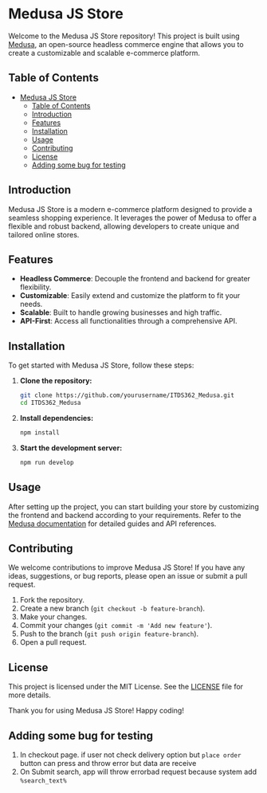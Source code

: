 # Medusa JS Store

Welcome to the Medusa JS Store repository! This project is built using [Medusa](https://medusajs.com/), an open-source headless commerce engine that allows you to create a customizable and scalable e-commerce platform.

## Table of Contents

- [Medusa JS Store](#medusa-js-store)
  - [Table of Contents](#table-of-contents)
  - [Introduction](#introduction)
  - [Features](#features)
  - [Installation](#installation)
  - [Usage](#usage)
  - [Contributing](#contributing)
  - [License](#license)
  - [Adding some bug for testing](#adding-some-bug-for-testing)

## Introduction

Medusa JS Store is a modern e-commerce platform designed to provide a seamless shopping experience. It leverages the power of Medusa to offer a flexible and robust backend, allowing developers to create unique and tailored online stores.

## Features

- **Headless Commerce**: Decouple the frontend and backend for greater flexibility.
- **Customizable**: Easily extend and customize the platform to fit your needs.
- **Scalable**: Built to handle growing businesses and high traffic.
- **API-First**: Access all functionalities through a comprehensive API.

## Installation

To get started with Medusa JS Store, follow these steps:

1. **Clone the repository:**
    ```bash
    git clone https://github.com/yourusername/ITDS362_Medusa.git
    cd ITDS362_Medusa
    ```

2. **Install dependencies:**
    ```bash
    npm install
    ```

3. **Start the development server:**
    ```bash
    npm run develop
    ```

## Usage

After setting up the project, you can start building your store by customizing the frontend and backend according to your requirements. Refer to the [Medusa documentation](https://docs.medusajs.com/) for detailed guides and API references.

## Contributing

We welcome contributions to improve Medusa JS Store! If you have any ideas, suggestions, or bug reports, please open an issue or submit a pull request.

1. Fork the repository.
2. Create a new branch (`git checkout -b feature-branch`).
3. Make your changes.
4. Commit your changes (`git commit -m 'Add new feature'`).
5. Push to the branch (`git push origin feature-branch`).
6. Open a pull request.

## License

This project is licensed under the MIT License. See the [LICENSE](LICENSE) file for more details.

Thank you for using Medusa JS Store! Happy coding!

## Adding some bug for testing
1. In checkout page. if user not check delivery option but `place order` button can press and throw error but data are receive
2. On Submit search, app will throw errorbad request because system add `%search_text%`